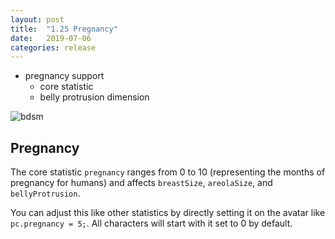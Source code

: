 ```yaml
---
layout: post
title:  "1.25 Pregnancy"
date:   2019-07-06
categories: release
---
```


- pregnancy support
    - core statistic
    - belly protrusion dimension

![bdsm](https://i.imgur.com/hQHpbGg.gif)

## Pregnancy

The core statistic `pregnancy` ranges from 0 to 10
(representing the months of pregnancy for humans) and affects
`breastSize`, `areolaSize`, and `bellyProtrusion`.

You can adjust this like other statistics by directly setting it
on the avatar like `pc.pregnancy = 5;`. All characters will start
with it set to 0 by default.

